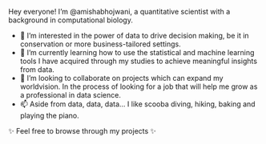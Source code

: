 Hey everyone! I’m @amishabhojwani, a quantitative scientist with a background in computational biology.

- 👀 I’m interested in the power of data to drive decision making, be it in conservation or more business-tailored settings.
- 🌱 I’m currently learning how to use the statistical and machine learning tools I have acquired through my studies to achieve meaningful insights from data.
- 💞️ I’m looking to collaborate on projects which can expand my worldvision. In the process of looking for a job that will help me grow as a professional in data science.
- 📫 Aside from data, data, data... I like scooba diving, hiking, baking and playing the piano.

✨ Feel free to browse through my projects ✨
